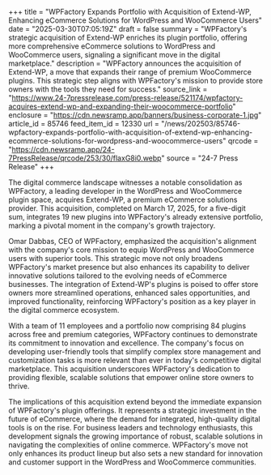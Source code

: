 +++
title = "WPFactory Expands Portfolio with Acquisition of Extend-WP, Enhancing eCommerce Solutions for WordPress and WooCommerce Users"
date = "2025-03-30T07:05:19Z"
draft = false
summary = "WPFactory's strategic acquisition of Extend-WP enriches its plugin portfolio, offering more comprehensive eCommerce solutions to WordPress and WooCommerce users, signaling a significant move in the digital marketplace."
description = "WPFactory announces the acquisition of Extend-WP, a move that expands their range of premium WooCommerce plugins. This strategic step aligns with WPFactory's mission to provide store owners with the tools they need for success."
source_link = "https://www.24-7pressrelease.com/press-release/521174/wpfactory-acquires-extend-wp-and-expanding-their-woocommerce-portfolio"
enclosure = "https://cdn.newsramp.app/banners/business-corporate-1.jpg"
article_id = 85746
feed_item_id = 12330
url = "/news/202503/85746-wpfactory-expands-portfolio-with-acquisition-of-extend-wp-enhancing-ecommerce-solutions-for-wordpress-and-woocommerce-users"
qrcode = "https://cdn.newsramp.app/24-7PressRelease/qrcode/253/30/flaxG8i0.webp"
source = "24-7 Press Release"
+++

<p>The digital commerce landscape witnesses a notable consolidation as WPFactory, a leading developer in the WordPress and WooCommerce plugin space, acquires Extend-WP, a premium eCommerce solutions provider. This acquisition, completed on March 17, 2025, for a five-digit sum, integrates 19 new plugins into WPFactory's already extensive portfolio, marking a pivotal moment in the company's growth trajectory.</p><p>Omar Dabbas, CEO of WPFactory, emphasized the acquisition's alignment with the company's core mission to equip WordPress and WooCommerce users with superior tools. This strategic move not only broadens WPFactory's market presence but also enhances its capability to deliver innovative solutions tailored to the evolving needs of eCommerce businesses. The integration of Extend-WP's plugins is poised to offer store owners more streamlined operations, enhanced sales opportunities, and improved functionality, reinforcing WPFactory's position as a key player in the digital commerce ecosystem.</p><p>With a team of 11 employees and a portfolio now comprising 84 plugins across free and premium categories, WPFactory continues to demonstrate its commitment to innovation and excellence. The company's focus on developing user-friendly tools that simplify complex store management and customization tasks is more relevant than ever in today's competitive digital marketplace. This acquisition underscores WPFactory's dedication to providing flexible, scalable solutions that empower online store owners to thrive.</p><p>The implications of this acquisition extend beyond the immediate expansion of WPFactory's plugin offerings. It represents a strategic investment in the future of eCommerce, where the demand for integrated, high-quality digital tools is on the rise. For business leaders and technology enthusiasts, this development signals the growing importance of robust, scalable solutions in navigating the complexities of online commerce. WPFactory's move not only enhances its product lineup but also sets a new standard for innovation and customer support in the WordPress and WooCommerce communities.</p>